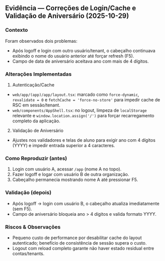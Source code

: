 ## Evidência — Correções de Login/Cache e Validação de Aniversário (2025-10-29)

### Contexto
Foram observados dois problemas:
- Após logoff e login com outro usuário/tenant, o cabeçalho continuava exibindo o nome do usuário anterior até forçar refresh (F5).
- Campo de data de aniversário aceitava ano com mais de 4 dígitos.

### Alterações Implementadas
1) Autenticação/Cache
- `web/app/(app)/app/layout.tsx`: marcado como `force-dynamic`, `revalidate = 0` e `fetchCache = 'force-no-store'` para impedir cache de RSC em sessão/tenant.
- `web/components/AppShell.tsx`: no logout, limpeza de `localStorage` relevante e `window.location.assign('/')` para forçar recarregamento completo da aplicação.

2) Validação de Aniversário
- Ajustes nos validadores e telas de aluno para exigir ano com 4 dígitos (YYYY) e impedir entrada superior a 4 caracteres.

### Como Reproduzir (antes)
1. Login com usuário A, acessar `/app` (nome A no topo).
2. Fazer logoff e logar com usuário B de outra organização.
3. Cabeçalho permanecia mostrando nome A até pressionar F5.

### Validação (depois)
- Após logoff → login com usuário B, o cabeçalho atualiza imediatamente (sem F5).
- Campo de aniversário bloqueia ano > 4 dígitos e valida formato YYYY.

### Riscos & Observações
- Pequeno custo de performance por desabilitar cache do layout autenticado; benefício de consistência de sessão supera o custo.
- Logout com reload completo garante não haver estado residual entre contas/tenants.


